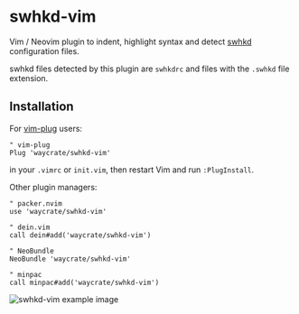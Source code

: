 # swhkd-vim

Vim / Neovim plugin to indent, highlight syntax and detect
[swhkd](https://github.com/waycrate/swhkd) configuration files.

swhkd files detected by this plugin are `swhkdrc` and files
with the `.swhkd` file extension.

## Installation

For [vim-plug](https://github.com/junegunn/vim-plug) users:

```vim
" vim-plug
Plug 'waycrate/swhkd-vim'
```

in your `.vimrc` or `init.vim`, then restart Vim and run `:PlugInstall`.

Other plugin managers:

```vim
" packer.nvim
use 'waycrate/swhkd-vim'

" dein.vim
call dein#add('waycrate/swhkd-vim')

" NeoBundle
NeoBundle 'waycrate/swhkd-vim'

" minpac
call minpac#add('waycrate/swhkd-vim') 
```

![swhkd-vim example image](https://user-images.githubusercontent.com/39676098/156572456-9c5baf46-bee8-49d4-9c09-e6e75ea650ef.png)

